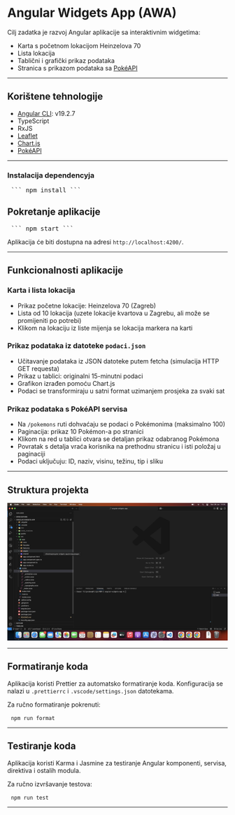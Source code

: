 # Angular Widgets App (AWA)

Cilj zadatka je razvoj Angular aplikacije sa interaktivnim widgetima:

- Karta s početnom lokacijom Heinzelova 70
- Lista lokacija
- Tablični i grafički prikaz podataka
- Stranica s prikazom podataka sa [PokéAPI](https://pokeapi.co/)

---

## Korištene tehnologije

- [Angular CLI](https://angular.io/cli): v19.2.7
- TypeScript
- RxJS
- [Leaflet](https://leafletjs.com/)
- [Chart.js](https://www.chartjs.org/)
- [PokéAPI](https://pokeapi.co/)

---

### Instalacija dependencyja

<pre> ``` npm install ``` </pre>

## Pokretanje aplikacije

<pre> ``` npm start ``` </pre>

Aplikacija će biti dostupna na adresi `http://localhost:4200/`.

---

## Funkcionalnosti aplikacije

### Karta i lista lokacija

- Prikaz početne lokacije: Heinzelova 70 (Zagreb)
- Lista od 10 lokacija (uzete lokacije kvartova u Zagrebu, ali može se promijeniti po potrebi)
- Klikom na lokaciju iz liste mijenja se lokacija markera na karti

### Prikaz podataka iz datoteke `podaci.json`

- Učitavanje podataka iz JSON datoteke putem fetcha (simulacija HTTP GET requesta)
- Prikaz u tablici: originalni 15-minutni podaci
- Grafikon izrađen pomoću Chart.js
- Podaci se transformiraju u satni format uzimanjem prosjeka za svaki sat

### Prikaz podataka s PokéAPI servisa

- Na `/pokemons` ruti dohvaćaju se podaci o Pokémonima (maksimalno 100)
- Paginacija: prikaz 10 Pokémon-a po stranici
- Klikom na red u tablici otvara se detaljan prikaz odabranog Pokémona
- Povratak s detalja vraća korisnika na prethodnu stranicu i isti položaj u paginaciji
- Podaci uključuju: ID, naziv, visinu, težinu, tip i sliku

---

## Struktura projekta

![Struktura](public/assets/code-structure.png)

---

## Formatiranje koda

Aplikacija koristi Prettier za automatsko formatiranje koda.
Konfiguracija se nalazi u `.prettierrc` i `.vscode/settings.json` datotekama.

Za ručno formatiranje pokrenuti: <pre> `npm run format` </pre>

---

## Testiranje koda

Aplikacija koristi Karma i Jasmine za testiranje Angular komponenti, servisa, direktiva i ostalih modula.

Za ručno izvršavanje testova: <pre> `npm run test` </pre>

---
